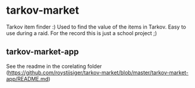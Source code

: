 # tarkov-market
Tarkov item finder :) Used to find the value of the items in Tarkov. Easy to use during a raid. For the record this is just a school project ;)

## tarkov-market-app
See the readme in the corelating folder (https://github.com/roystijsiger/tarkov-market/blob/master/tarkov-market-app/README.md)
